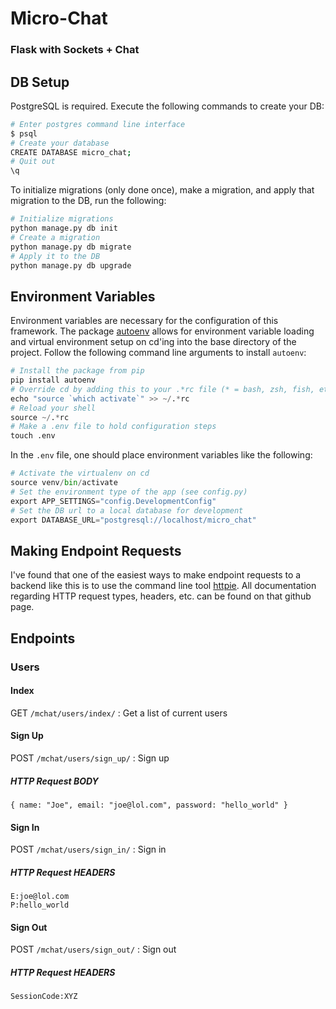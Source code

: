 # Micro-Chat

### Flask with Sockets + Chat 


## DB Setup 
	
PostgreSQL is required.  Execute the following commands to create your DB: 

```bash
# Enter postgres command line interface 
$ psql 
# Create your database
CREATE DATABASE micro_chat; 
# Quit out 
\q 
```

To initialize migrations (only done once), make a migration, and apply that migration to the DB, run the following: 

```python
# Initialize migrations
python manage.py db init 
# Create a migration 
python manage.py db migrate
# Apply it to the DB
python manage.py db upgrade 
```


## Environment Variables 
Environment variables are necessary for the configuration of this framework.  The package [autoenv](https://github.com/kennethreitz/autoenv) allows for environment variable loading and virtual environment setup on cd'ing into the base directory of the project.  Follow the following command line arguments to install `autoenv`: 

```python
# Install the package from pip 
pip install autoenv
# Override cd by adding this to your .*rc file (* = bash, zsh, fish, etc.)
echo "source `which activate`" >> ~/.*rc 
# Reload your shell 
source ~/.*rc 
# Make a .env file to hold configuration steps 
touch .env 
```

In the `.env` file, one should place environment variables like the following: 
```python 
# Activate the virtualenv on cd
source venv/bin/activate 
# Set the environment type of the app (see config.py)
export APP_SETTINGS="config.DevelopmentConfig"
# Set the DB url to a local database for development 
export DATABASE_URL="postgresql://localhost/micro_chat"
```

## Making Endpoint Requests 
I've found that one of the easiest ways to make endpoint requests to a backend like this is to use the command line tool [httpie](https://github.com/jkbrzt/httpie).  All documentation regarding HTTP request types, headers, etc. can be found on that github page. 


## Endpoints 

### Users

#### Index
GET `/mchat/users/index/` : Get a list of current users

#### Sign Up 
POST `/mchat/users/sign_up/` : Sign up 
##### HTTP Request BODY
	{ name: "Joe", email: "joe@lol.com", password: "hello_world" }


#### Sign In 
POST `/mchat/users/sign_in/` : Sign in 
##### HTTP Request HEADERS
	E:joe@lol.com
	P:hello_world


#### Sign Out 
POST `/mchat/users/sign_out/` : Sign out
##### HTTP Request HEADERS 
	SessionCode:XYZ




















	
